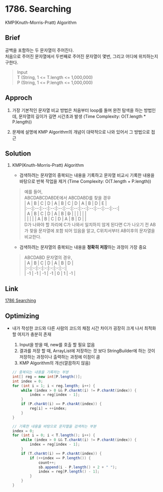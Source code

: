 # 1786. Searching  
KMP(Knuth-Morris-Pratt) Algorithm  

## Brief  
공백을 포함하는 두 문자열이 주어진다.  
처음으로 주어진 문자열에서 두번째로 주어진 문자열이 몇번, 그리고 어디에 위치하는지 구한다.  

> Input  
> T (String, 1 <= T.length <= 1,000,000)  
> P (String, 1 <= P.length <= 1,000,000)  

## Approch  
1. 가장 기본적인 문자열 비교 방법은 처음부터 loop를 돌며 완전 탐색을 하는 방법인데, 문자열의 길이가 길면 시간초과 발생 (Time Complexity: O(T.length * P.length))  

2. 문제에 설명에 KMP Algorithm의 개념이 대략적으로 나와 있어서 그 방법으로 접근  

## Solution  
1. KMP(Knuth-Morris-Pratt) Algorithm  
    - 검색하려는 문자열의 중복되는 내용을 기록하고 문자열 비교시 기록한 내용을 바탕으로 반복 작업을 제거 (Time Complexity: O(T.length + P.length))  
    > 예를 들어,  
    > ABCDABCDABDE에서 ABCDABD를 찾을 경우  
    > | A | B | C | D | A | B | C | D | A | B | D | E |  
    > |:--:|:--:|:--:|:--:|:--:|:--:|:--:|:--:|:--:|:--:|:--:|:--:|  
    > | A | B | C | D | A | B | ~~D~~ | | | | | |  
    > | | | | | A | B | C | D | A | B | D | |  
    > D가 나와야 할 자리에 C가 나와서 일치하지 않게 된다면 C가 나오기 전 AB가 찾을 문자열에 포함 되어 있음을 알고, C위치서부터 AB이후의 문자열을 비교한다.  

    - 검색하려는 문자열의 중복되는 내용을 **정확히 저장**하는 과정이 가장 중요  

    > ABCDABD 문자열의 경우,  
    > | A | B | C | D | A | B | D |  
    > |:-:|:-:|:-:|:-:|:-:|:-:|:-:|  
    > | -1 | -1 | -1 | -1 | 0 | 1 | -1 |  
    

## Link  
[1786 Searching](https://www.acmicpc.net/problem/1786)  

## Optimizing  
- 내가 작성한 코드와 다른 사람의 코드의 채점 시간 차이가 굉장히 크게 나서 최적화 할 여지가 충분히 존재  

    1. Input을 받을 때, new를 호출 할 필요 없음  
    2. 결과를 저장 할 때, ArrayList에 저장하는 것 보다 StringBuilder에 하는 것이 저장하는 과정이나 출력하는 과정에 이점이 큼  
    3. KMP Algorithm의 개선(깔끔하지 않음)  
    ```java
    // 중복되는 내용을 기록하는 부분  
    int[] reg = new int[P.length()];
    int index = 0;
    for (int i = 1; i < reg.length; i++) {
        while (index > 0 && P.charAt(i) != P.charAt(index)) {
            index = reg[index - 1];
        }
        if (P.charAt(i) == P.charAt(index)) {
            reg[i] = ++index;
        }
    }

    // 기록한 내용을 바탕으로 문자열을 검색하는 부분  
    index = 0;
    for (int i = 0; i < T.length(); i++) {
        while (index > 0 && T.charAt(i) != P.charAt(index)) {
            index = reg[index - 1];
        }
        if (T.charAt(i) == P.charAt(index)) {
            if (++index == P.length()) {
                count++;
                sb.append(i - P.length() + 2 + " ");
                index = reg[P.length() - 1];
            }
        }
    }
    ```